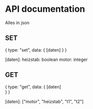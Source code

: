 # API documentation

Alles in json

## SET

{
type: "set",
data: {
[daten]
}
}

[daten]:
heizstab: boolean
motor: integer

## GET

{
type: "get",
data: {
[daten]  
 }
}

[daten]:
["motor", "heizstab", "t1", "t2"]
